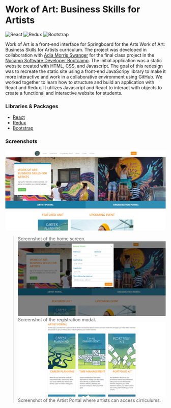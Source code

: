 # Work of Art: Business Skills for Artists
![React](https://img.shields.io/badge/react-%2320232a.svg?style=for-the-badge&logo=react&logoColor=%2361DAFB)
![Redux](https://img.shields.io/badge/redux-%23593d88.svg?style=for-the-badge&logo=redux&logoColor=white)
![Bootstrap](https://img.shields.io/badge/bootstrap-%238511FA.svg?style=for-the-badge&logo=bootstrap&logoColor=white)

Work of Art is a front-end interface for Springboard for the Arts Work of Art: Business Skills for Artists curriculum. The project was developed in collaboration with [Adia Morris Swanger](https://github.com/adiamorrisswanger/) for the final class project in the [Nucamp Software Developer Bootcamp](https://nucamp.co/). The initial application was a static website created with HTML, CSS, and Javascript. The goal of this redesign was to recreate the static site using a front-end JavaScripy library to make it more interactive and work in a collaborative environment using GitHub. We worked together to learn how to structure and build an application with React and Redux. It utilizes Javascript and React to interact with objects to create a functional and interactive website for students.

### Libraries & Packages
* [React](https://react.dev/)
* [Redux](https://redux.js.org/)
* [Bootstrap](https://getbootstrap.com/)

### Screenshots
![Home Screen](https://github.com/RachelNurmi91/Work-of-Art/blob/main/screen-shot-1.PNG?raw=true)
> Screenshot of the home screen.
![Registration Modal](https://github.com/RachelNurmi91/Work-of-Art/blob/main/screen-shot-2.PNG?raw=true)
> Screenshot of the registration modal.
![Artist Poral](https://github.com/RachelNurmi91/Work-of-Art/blob/main/screen-shot-3.PNG?raw=true)
> Screenshot of the Artist Portal where artists can access cirriculums.
